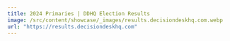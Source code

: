 ```yaml
---
title: 2024 Primaries | DDHQ Election Results
image: /src/content/showcase/_images/results.decisiondeskhq.com.webp
url: "https://results.decisiondeskhq.com"
---
```

